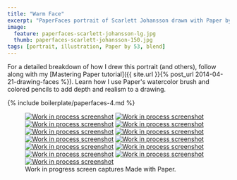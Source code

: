 ```yaml
---
title: "Warm Face"
excerpt: "PaperFaces portrait of Scarlett Johansson drawn with Paper by 53 on an iPad."
image: 
  feature: paperfaces-scarlett-johansson-lg.jpg
  thumb: paperfaces-scarlett-johansson-150.jpg
tags: [portrait, illustration, Paper by 53, blend]
---
```


For a detailed breakdown of how I drew this portrait (and others), follow along with my [Mastering Paper tutorial]({{ site.url }}{% post_url 2014-04-21-drawing-faces %}). Learn how I use Paper's watercolor brush and colored pencils to add depth and realism to a drawing.

{% include boilerplate/paperfaces-4.md %}

<figure class="third">
  <a href="{{ site.url }}/assets/images/paperfaces-scarlett-johansson-process-1-lg.jpg"><img src="{{ site.url }}/assets/images/paperfaces-scarlett-johansson-process-1-600.jpg" alt="Work in process screenshot"></a>
  <a href="{{ site.url }}/assets/images/paperfaces-scarlett-johansson-process-2-lg.jpg"><img src="{{ site.url }}/assets/images/paperfaces-scarlett-johansson-process-2-600.jpg" alt="Work in process screenshot"></a>
  <a href="{{ site.url }}/assets/images/paperfaces-scarlett-johansson-process-3-lg.jpg"><img src="{{ site.url }}/assets/images/paperfaces-scarlett-johansson-process-3-600.jpg" alt="Work in process screenshot"></a>
  <a href="{{ site.url }}/assets/images/paperfaces-scarlett-johansson-process-4-lg.jpg"><img src="{{ site.url }}/assets/images/paperfaces-scarlett-johansson-process-4-600.jpg" alt="Work in process screenshot"></a>
  <a href="{{ site.url }}/assets/images/paperfaces-scarlett-johansson-process-5-lg.jpg"><img src="{{ site.url }}/assets/images/paperfaces-scarlett-johansson-process-5-600.jpg" alt="Work in process screenshot"></a>
  <a href="{{ site.url }}/assets/images/paperfaces-scarlett-johansson-process-6-lg.jpg"><img src="{{ site.url }}/assets/images/paperfaces-scarlett-johansson-process-6-600.jpg" alt="Work in process screenshot"></a>
  <a href="{{ site.url }}/assets/images/paperfaces-scarlett-johansson-process-7-lg.jpg"><img src="{{ site.url }}/assets/images/paperfaces-scarlett-johansson-process-7-600.jpg" alt="Work in process screenshot"></a>
  <a href="{{ site.url }}/assets/images/paperfaces-scarlett-johansson-process-8-lg.jpg"><img src="{{ site.url }}/assets/images/paperfaces-scarlett-johansson-process-8-600.jpg" alt="Work in process screenshot"></a>
  <a href="{{ site.url }}/assets/images/paperfaces-scarlett-johansson-process-9-lg.jpg"><img src="{{ site.url }}/assets/images/paperfaces-scarlett-johansson-process-9-600.jpg" alt="Work in process screenshot"></a>
  <a href="{{ site.url }}/assets/images/paperfaces-scarlett-johansson-process-10-lg.jpg"><img src="{{ site.url }}/assets/images/paperfaces-scarlett-johansson-process-10-600.jpg" alt="Work in process screenshot"></a>
  <a href="{{ site.url }}/assets/images/paperfaces-scarlett-johansson-process-11-lg.jpg"><img src="{{ site.url }}/assets/images/paperfaces-scarlett-johansson-process-11-600.jpg" alt="Work in process screenshot"></a>
  <a href="{{ site.url }}/assets/images/paperfaces-scarlett-johansson-process-12-lg.jpg"><img src="{{ site.url }}/assets/images/paperfaces-scarlett-johansson-process-12-600.jpg" alt="Work in process screenshot"></a>
  <a href="{{ site.url }}/assets/images/paperfaces-scarlett-johansson-process-13-lg.jpg"><img src="{{ site.url }}/assets/images/paperfaces-scarlett-johansson-process-13-600.jpg" alt="Work in process screenshot"></a>
  <figcaption>Work in progress screen captures Made with Paper.</figcaption>
</figure>
